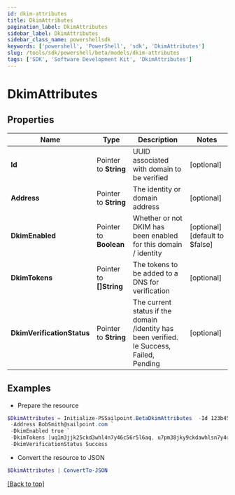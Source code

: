 ```yaml
---
id: dkim-attributes
title: DkimAttributes
pagination_label: DkimAttributes
sidebar_label: DkimAttributes
sidebar_class_name: powershellsdk
keywords: ['powershell', 'PowerShell', 'sdk', 'DkimAttributes'] 
slug: /tools/sdk/powershell/beta/models/dkim-attributes
tags: ['SDK', 'Software Development Kit', 'DkimAttributes']
---
```



# DkimAttributes

## Properties

Name | Type | Description | Notes
------------ | ------------- | ------------- | -------------
**Id** |  Pointer to **String** | UUID associated with domain to be verified | [optional] 
**Address** |  Pointer to **String** | The identity or domain address | [optional] 
**DkimEnabled** |  Pointer to **Boolean** | Whether or not DKIM has been enabled for this domain / identity | [optional] [default to $false]
**DkimTokens** |  Pointer to **[]String** | The tokens to be added to a DNS for verification | [optional] 
**DkimVerificationStatus** |  Pointer to **String** | The current status if the domain /identity has been verified. Ie Success, Failed, Pending | [optional] 

## Examples

- Prepare the resource
```powershell
$DkimAttributes = Initialize-PSSailpoint.BetaDkimAttributes  -Id 123b45b0-aaaa-bbbb-a7db-123456a56abc `
 -Address BobSmith@sailpoint.com `
 -DkimEnabled true `
 -DkimTokens [uq1m3jjk25ckd3whl4n7y46c56r5l6aq, u7pm38jky9ckdawhlsn7y4dcj6f5lpgq, uhpm3jjkjjckdkwhlqn7yw6cjer5tpay] `
 -DkimVerificationStatus Success
```

- Convert the resource to JSON
```powershell
$DkimAttributes | ConvertTo-JSON
```


[[Back to top]](#) 

